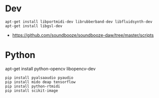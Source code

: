 # Dev

```
apt-get install libportmidi-dev librubberband-dev libfluidsynth-dev 
apt-get install libgsl-dev
```

- https://github.com/soundbooze/soundbooze-daw/tree/master/scripts

# Python

apt-get install python-opencv libopencv-dev

```
pip install pyalsaaudio pyaudio
pip install mido deap tensorflow
pip install python-rtmidi
pip install scikit-image
```
